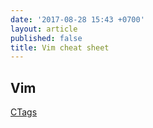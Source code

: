 ```yaml
---
date: '2017-08-28 15:43 +0700'
layout: article
published: false
title: Vim cheat sheet
---
```

## Vim

[CTags](https://blog.sensible.io/2014/05/09/supercharge-your-vim-into-ide-with-ctags.html)
